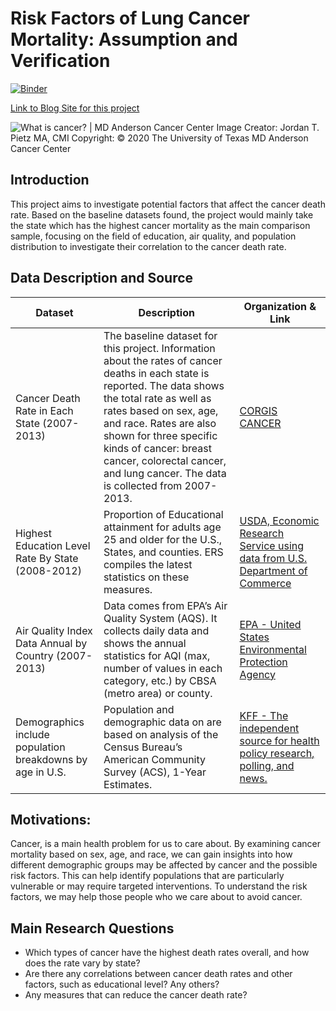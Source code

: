 # Risk Factors of Lung Cancer Mortality: Assumption and Verification

[![Binder](https://mybinder.org/badge_logo.svg)](https://mybinder.org/v2/gh/Rickyoung221/DH140_Final_Project/main)

[Link to Blog Site for this project](https://rickyoung221.github.io/Cancer_blog/)

![What is cancer? | MD Anderson Cancer Center](https://www.mdanderson.org/images/publications/cancerwise/Generics/cancer-metastasis-cancerwise.jpg)
Image Creator: Jordan T. Pietz MA, CMI 
Copyright: © 2020 The University of Texas MD Anderson Cancer Center

## Introduction

This project aims to investigate potential factors that affect the cancer death rate. Based on the baseline datasets found, the project would mainly take the state which has the highest cancer mortality as the main comparison sample, focusing on the field of education, air quality, and population distribution to investigate their correlation to the cancer death rate.



## Data Description and Source 

| Dataset                                                   | Description                                                  | Organization & Link                                          |
| --------------------------------------------------------- | ------------------------------------------------------------ | ------------------------------------------------------------ |
| Cancer Death Rate in Each State (2007-2013)               | The baseline dataset for this project. Information about the rates of cancer deaths in each state is reported. The data shows the total rate as well as rates based on sex, age, and race. Rates are also shown for three specific kinds of cancer: breast cancer, colorectal cancer, and lung cancer. The data is collected from 2007-2013. | [CORGIS CANCER](https://corgis-edu.github.io/corgis/csv/cancer/) |
| Highest Education Level Rate By State (2008-2012)        | Proportion of Educational attainment for adults age 25 and older for the U.S., States, and counties. ERS compiles the latest statistics on these measures. | [USDA, Economic Research Service using data from U.S. Department of Commerce](https://www.ers.usda.gov/data-products/county-level-data-sets/) |
| Air Quality Index Data Annual by Country (2007-2013)      | Data comes from EPA’s Air Quality System (AQS). It collects daily data and shows the annual statistics for AQI (max, number of values in each category, etc.) by CBSA (metro area) or county. | [EPA - United States Environmental Protection Agency](https://aqs.epa.gov/aqsweb/airdata/download_files.html#Annual) |
| Demographics include population breakdowns by age in U.S. | Population and demographic data on are based on analysis of the Census Bureau’s American Community Survey (ACS), 1-Year Estimates. | [KFF - The independent source for health policy research, polling, and news.](https://www.kff.org/state-category/demographics-and-the-economy/population/) |

## Motivations: 

Cancer, is a main health problem for us to care about. By examining cancer mortality based on sex, age, and race, we can gain insights into how different demographic groups may be affected by cancer and the possible risk factors. This can help identify populations that are particularly vulnerable or may require targeted interventions. To understand the risk factors, we may help those people who we care about to avoid cancer. 

## Main Research Questions

- Which types of cancer have the highest death rates overall, and how does the rate vary by state?
- Are there any correlations between cancer death rates and other factors, such as educational level? Any others?
- Any measures that can reduce the cancer death rate?